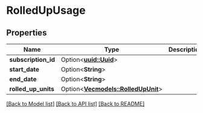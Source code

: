 # RolledUpUsage

## Properties

Name | Type | Description | Notes
------------ | ------------- | ------------- | -------------
**subscription_id** | Option<[**uuid::Uuid**](uuid::Uuid.md)> |  | [optional]
**start_date** | Option<**String**> |  | [optional]
**end_date** | Option<**String**> |  | [optional]
**rolled_up_units** | Option<[**Vec<models::RolledUpUnit>**](RolledUpUnit.md)> |  | [optional]

[[Back to Model list]](../README.md#documentation-for-models) [[Back to API list]](../README.md#documentation-for-api-endpoints) [[Back to README]](../README.md)


